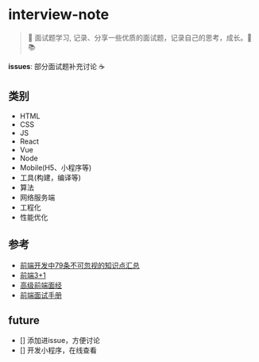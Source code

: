 # interview-note

> :art: 面试题学习, 记录、分享一些优质的面试题，记录自己的思考，成长。🍹📚

**issues**: 部分面试题补充讨论 ☕

## 类别

- HTML
- CSS
- JS
- React
- Vue
- Node
- Mobile(H5、小程序等)
- 工具(构建，编译等)
- 算法
- 网络服务端
- 工程化
- 性能优化

## 参考

- [前端开发中79条不可忽视的知识点汇总](https://juejin.im/post/5d8989296fb9a06b1f147070?utm_source=gold_browser_extension)
- [前端3+1](https://github.com/haizlin/fe-interview)
- [高级前端面经](https://github.com/Advanced-Frontend/Daily-Interview-Question/issues)
- [前端面试手册](https://github.com/yangshun/front-end-interview-handbook/blob/master/Translations/Chinese/README.md)

## future

- [] 添加进issue，方便讨论
- [] 开发小程序，在线查看
